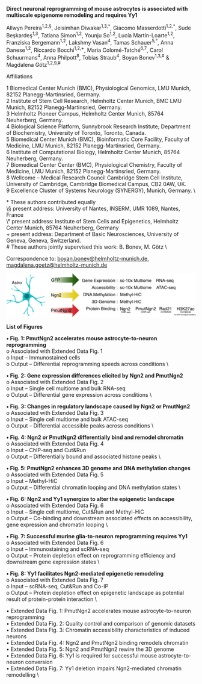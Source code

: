 **Direct neuronal reprogramming of mouse astrocytes is associated with multiscale epigenome remodeling and requires Yy1**

Allwyn Pereira<sup>1,2,§</sup>, Jeisimhan Diwakar<sup>1,3,\*</sup>, Giacomo Masserdotti<sup>1,2,\*</sup>, Sude Beşkardeş<sup>1,3</sup>, Tatiana Simon<sup>1,2</sup>, Younju So<sup>1,2</sup>, Lucía Martín-Loarte<sup>1,2</sup>, Franziska Bergemann<sup>1,2</sup>, Lakshmy Vasan<sup>4</sup>, Tamas Schauer<sup>5,°</sup>, Anna Danese<sup>1,2</sup>, Riccardo Bocchi<sup>1,2,+</sup>, Maria Colomé-Tatché<sup>6,7</sup>, Carol Schuurmans<sup>4</sup>, Anna Philpott<sup>8</sup>, Tobias Straub<sup>4</sup>, Boyan Bonev<sup>1,3,#</sup> & Magdalena Götz<sup>1,2,9,#</sup>

Affiliations

1 Biomedical Center Munich (BMC), Physiological Genomics, LMU Munich, 82152 Planegg-Martinsried, Germany. \
2 Institute of Stem Cell Research, Helmholtz Center Munich, BMC LMU Munich, 82152 Planegg-Martinsried, Germany. \
3 Helmholtz Pioneer Campus, Helmholtz Center Munich, 85764 Neuherberg, Germany. \
4 Biological Science Platform, Sunnybrook Research Institute; Department of Biochemistry, University of Toronto, Toronto, Canada. \
5 Biomedical Center Munich (BMC), Bioinformatic Core Facility, Faculty of Medicine, LMU Munich, 82152 Planegg-Martinsried, Germany. \
6 Institute of Computational Biology, Helmholtz Center Munich, 85764 Neuherberg, Germany. \
7 Biomedical Center Center (BMC), Physiological Chemistry, Faculty of Medicine, LMU Munich, 82152 Planegg-Martinsried, Germany. \
8 Wellcome – Medical Research Council Cambridge Stem Cell Institute, University of Cambridge, Cambridge Biomedical Campus, CB2 0AW, UK. \
9 Excellence Cluster of Systems Neurology (SYNERGY), Munich, Germany. \

\* These authors contributed equally \
\§ present address: University of Nantes, INSERM, UMR 1089, Nantes, France \
\° present address: Institute of Stem Cells and Epigenetics, Helmholtz Center Munich, 85764 Neuherberg, Germany \
\+ present address: Department of Basic Neurosciences, University of Geneva, Geneva, Switzerland. \
\# These authors jointly supervised this work: B. Bonev, M. Götz \

Correspondence to: boyan.bonev@helmholtz-munich.de,
magdalena.goetz@helmholtz-munich.de

![](schematics/Pereira_schematic.png)

**List of Figures**

**•	Fig. 1: PmutNgn2 accelerates mouse astrocyte-to-neuron reprogramming** \
o	Associated with Extended Data Fig. 1 \
  o	Input – Immunostained cells \
  o	Output – Differential reprogramming speeds across conditions \
  
**•	Fig. 2: Gene expression differences elicited by Ngn2 and PmutNgn2** \
o	Associated with Extended Data Fig. 2 \
  o	Input – Single cell multiome and bulk RNA-seq \
  o	Output – Differential gene expression across conditions \
  
**•	Fig. 3: Changes in regulatory landscape caused by Ngn2 or PmutNgn2** \
o	Associated with Extended Data Fig. 3 \
  o	Input – Single cell multiome and bulk ATAC-seq \
  o	Output – Differential accessible peaks across conditions \
  
**•	Fig. 4: Ngn2 or PmutNgn2 differentially bind and remodel chromatin** \
o	Associated with Extended Data Fig. 4 \
  o	Input – ChIP-seq and Cut&Run \
  o	Output – Differentially bound and associated histone peaks \
  
**•	Fig. 5: PmutNgn2 enhances 3D genome and DNA methylation changes** \
o	Associated with Extended Data Fig. 5 \
  o	Input – Methyl-HiC \
  o	Output – Differential chromatin looping and DNA methylation states \
  
**•	Fig. 6: Ngn2 and Yy1 synergize to alter the epigenetic landscape** \
o	Associated with Extended Data Fig. 6 \
  o	Input – Single cell multiome, Cut&Run and Methyl-HiC \
  o	Output – Co-binding and downstream associated effects on accessibility, gene expression and chromatin looping \
  
**•	Fig. 7: Successful murine glia-to-neuron reprogramming requires Yy1** \
o	Associated with Extended Data Fig. 6 \
  o	Input – Immunostaining and scRNA-seq \
  o	Output – Protein depletion effect on reprogramming efficiency and downstream gene expression states \
  
**•	Fig. 8: Yy1 facilitates Ngn2-mediated epigenetic remodeling** \
o	Associated with Extended Data Fig. 7 \
  o	Input – scRNA-seq, Cut&Run and Co-IP \
  o	Output – Protein depletion effect on epigenetic landscape as potential result of protein-protein interaction \ 

•	Extended Data Fig. 1: PmutNgn2 accelerates mouse astrocyte-to-neuron reprogramming \
•	Extended Data Fig. 2: Quality control and comparison of genomic datasets \
•	Extended Data Fig. 3: Chromatin accessibility characteristics of induced neurons \
•	Extended Data Fig. 4: Ngn2 and PmutNgn2 binding remodels chromatin \
•	Extended Data Fig. 5: Ngn2 and PmutNgn2 rewire the 3D genome \
•	Extended Data Fig. 6: Yy1 is required for successful mouse astrocyte-to-neuron conversion \
•	Extended Data Fig. 7: Yy1 deletion impairs Ngn2-mediated chromatin remodelling \
